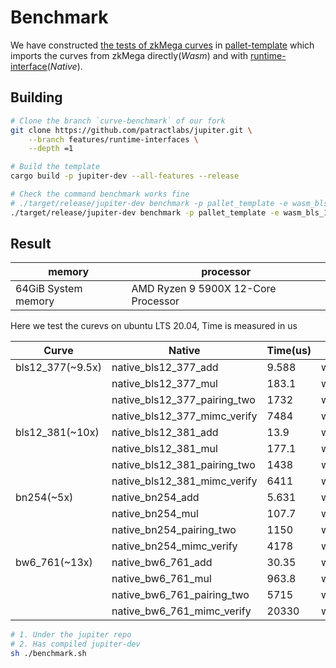 # Benchmark

We have constructed [the tests of zkMega curves][tests] in [pallet-template][benchmark] which imports the 
curves from zkMega directly(*Wasm*) and with [runtime-interface][runtime-interface](*Native*).

## Building

```bash
# Clone the branch `curve-benchmark` of our fork
git clone https://github.com/patractlabs/jupiter.git \
    --branch features/runtime-interfaces \
    --depth =1

# Build the template
cargo build -p jupiter-dev --all-features --release

# Check the command benchmark works fine
# ./target/release/jupiter-dev benchmark -p pallet_template -e wasm_bls_12_381_add
./target/release/jupiter-dev benchmark -p pallet_template -e wasm_bls_12_381_add

```

## Result

| memory              | processor                           |
|---------------------|-------------------------------------|
| 64GiB System memory | AMD Ryzen 9 5900X 12-Core Processor |

Here we test the curevs on ubuntu LTS 20.04, Time is measured in us

| Curve             | Native                           | Time(us) | Wasm                           | Time(us) | Speed(Native/Wasm) |
|-------------------|----------------------------------|----------|--------------------------------|----------|--------------------|
| bls12\_377(~9.5x) | native\_bls12\_377\_add          | 9.588    | wasm\_bls12\_377\_add          | 29.02    | ~3x                |
|                   | native\_bls12\_377\_mul          | 183.1    | wasm\_bls12\_377\_mul          | 1893     | ~10x               |
|                   | native\_bls12\_377\_pairing\_two | 1732     | wasm\_bls12\_377\_pairing\_two | 15310    | ~7x                |
|                   | native\_bls12\_377\_mimc\_verify | 7484     | wasm\_bls12\_377\_mimc\_verify | 64680    | ~9x                |
| bls12\_381(~10x)  | native\_bls12\_381\_add          | 13.9     | wasm\_bls12\_381\_add          | 28.31    | ~2x                |
|                   | native\_bls12\_381\_mul          | 177.1    | wasm\_bls12\_381\_mul          | 1879     | ~10x               |
|                   | native\_bls12\_381\_pairing\_two | 1438     | wasm\_bls12\_381\_pairing\_two | 14770    | ~10x               |
|                   | native\_bls12\_381\_mimc\_verify | 6411     | wasm\_bls12\_381\_mimc\_verify | 63260    | ~10x               |
| bn254(~5x)        | native\_bn254\_add               | 5.631    | wasm\_bn254\_add               | 16.05    | ~3x                |
|                   | native\_bn254\_mul               | 107.7    | wasm\_bn254\_mul               | 534.3    | ~5x                |
|                   | native\_bn254\_pairing\_two      | 1150     | wasm\_bn254\_pairing\_two      | 5061     | ~5x                |
|                   | native\_bn254\_mimc\_verify      | 4178     | wasm\_bn254\_mimc\_verify      | 19850    | ~5x                |
| bw6\_761(~13x)    | native\_bw6\_761\_add            | 30.35    | wasm\_bw6\_761\_add            | 26.79    | \                  |
|                   | native\_bw6\_761\_mul            | 963.8    | wasm\_bw6\_761\_mul            | 14630    | ~15x               |
|                   | native\_bw6\_761\_pairing\_two   | 5715     | wasm\_bw6\_761\_pairing\_two   | 60960    | ~10x               |
|                   | native\_bw6\_761\_mimc\_verify   | 20330    | wasm\_bw6\_761\_mimc\_verify   | 299800   | ~15x               |

```bash
# 1. Under the jupiter repo
# 2. Has compiled jupiter-dev
sh ./benchmark.sh
```

[benchmark]: https://github.com/patractlabs/substrate/blob/features/curve-benchmark/bin/node-template/pallets/template/src/lib.rs
[runtime-interface]: https://github.com/patractlabs/substrate/blob/features/curve-benchmark/bin/node-template/io/src/lib.rs
[tests]: https://github.com/patractlabs/zkmega/tree/master/crates/arkworks/src/tests
